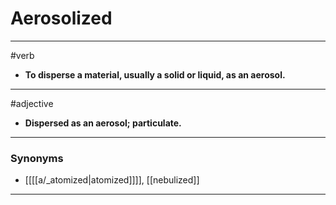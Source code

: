 # Aerosolized
---
#verb
- **To disperse a material, usually a solid or liquid, as an aerosol.**
---
#adjective
- **Dispersed as an aerosol; particulate.**
---
### Synonyms
- [[[[a/_atomized|atomized]]]], [[nebulized]]
---
